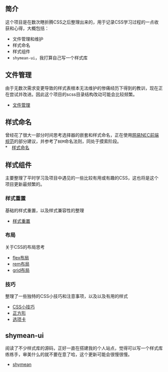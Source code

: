 ## 简介
这个项目是在数次瞎折腾CSS之后整理出来的，用于记录CSS学习过程的一点收获和心得，大概包括：
* 文件管理和维护
* 样式命名
* 样式组件
* `shymean-ui`，我打算自己写一个样式库

## 文件管理
由于无数次需求变更导致的样式表根本无法维护的惨痛经历下得到的教训，现在正在尝试并改进。因此这个项目的scss目录结构改动可能会比较频繁。
* [文件管理](./doc/文件管理/文件管理.md)

## 样式命名
曾经花了很大一部分时间思考选择器的嵌套和样式命名，正在使用[网易NEC前端规范](http://nec.netease.com/standard/css-practice.html)的部分建议，并参考了`BEM`命名法则，同处于摸索阶段。   
*　[样式命名](./doc/样式命名/样式命名.md)

## 样式组件
主要整理了平时学习及项目中遇见的一些比较有用或有趣的CSS，这也将是这个项目更新最频繁的。

### 样式重置
基础的样式重置，以及样式兼容性的整理
* [样式重置](doc/样式重置/样式重置.md)

### 布局
关于CSS的布局思考
* [flex布局](doc/布局/flex布局.md)
* [rem布局](doc/布局/rem布局.md)
* [grid布局](doc/布局/grid布局.md)

### 技巧
整理了一些独特的CSS小技巧和注意事项，以及以及有用的样式
* [CSS小技巧](doc/技巧/CSS小技巧.md)
* [正方形](doc/技巧/正方形.md)
* [选项卡](doc/技巧/选项卡.md)

## shymean-ui
阅读了不少样式库的源码，正好一直在搭建我的个人站点，觉得可以写一个样式库练练手，审美什么的就不要在意了哈，这个更新可能会很慢很慢。
* [shymean](doc/shymean-ui/shymean-ui.md)

